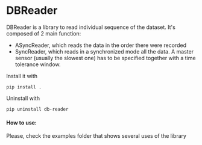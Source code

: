 # DBReader
DBReader is a library to read individual sequence of the dataset.
It's composed of 2 main function:
* ASyncReader, which reads the data in the order there were recorded
* SyncReader, which reads in a synchronized mode all the data. A master sensor (usually the slowest one) has to be specified together with a time tolerance window.

Install it with
```
pip install .
```
Uninstall with 
```
pip uninstall db-reader
```

#### How to use:
Please, check the examples folder that shows several uses of the library
